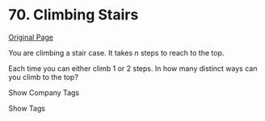 # 70. Climbing Stairs

[Original Page](https://leetcode.com/problems/climbing-stairs/)

You are climbing a stair case. It takes _n_ steps to reach to the top.

Each time you can either climb 1 or 2 steps. In how many distinct ways can you climb to the top?

<div>

<div id="company_tags" class="btn btn-xs btn-warning">Show Company Tags</div>

<span class="hidebutton" style="display: none;">[Adobe](/company/adobe/) [Apple](/company/apple/)</span></div>

<div>

<div id="tags" class="btn btn-xs btn-warning">Show Tags</div>

<span class="hidebutton" style="display: none;">[Dynamic Programming](/tag/dynamic-programming/)</span></div>